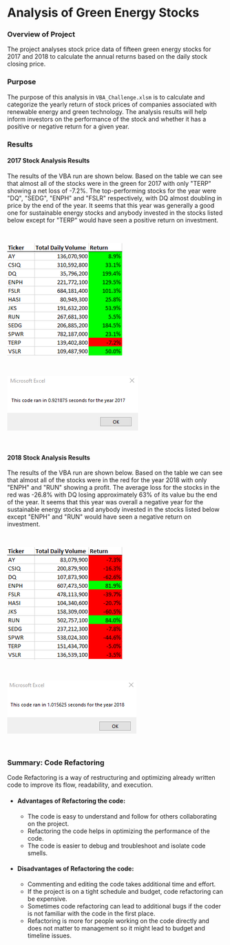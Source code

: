# Analysis of Green Energy Stocks

### **Overview of Project** 
The project analyses stock price data of fifteen green energy stocks for 2017 and 2018 to calculate the annual returns based on the daily stock closing price.  

### **Purpose**
The purpose of this analysis in `VBA_Challenge.xlsm` is to calculate and categorize the yearly return of stock prices of companies associated with renewable energy and green technology. The analysis results will help inform investors on the performance of the stock and whether it has a positive or negative return for a given year. 

### **Results**
#### 2017 Stock Analysis Results
The results of the VBA run are shown below. Based on the table we can see that almost all of the stocks were in the green for 2017 with only "TERP" showing a net loss of -7.2%. The top-performing stocks for the year were "DQ", "SEDG", "ENPH" and "FSLR" respectively, with DQ almost doubling in price by the end of the year. It seems that this year was generally a good one for sustainable energy stocks and anybody invested in the stocks listed below except for "TERP" would have seen a positive return on investment. 

<p>&nbsp;</p>
<img src = "Resources/VBA_Challenge_Stock_Results_2017.png"/>
<p>&nbsp;</p>

<img src = "Resources/VBA_Challenge_2017.png"/>
<p>&nbsp;</p>

#### 2018  Stock Analysis Results
The results of the VBA run are shown below. Based on the table we can see that almost all of the stocks were in the red for the year 2018 with only "ENPH" and "RUN" showing a profit. The average loss for the stocks in the red was -26.8% with DQ losing approximately 63% of its value bu the end of the year. It seems that this year was overall a negative year for the sustainable energy stocks and anybody invested in the stocks listed below except "ENPH" and "RUN" would have seen a negative return on investment. 

<p>&nbsp;</p>
<img src = "Resources/VBA_Challenge_Stock_Results_2018.png"/>
<p>&nbsp;</p>

<img src = "Resources/VBA_Challenge_2018.png"/>
<p>&nbsp;</p>

### **Summary: Code Refactoring**
Code Refactoring is a way of restructuring and optimizing already written code to improve its flow, readability, and execution.
- #### Advantages of Refactoring the code:
    - The code is easy to understand and follow for others collaborating on the project. 
    - Refactoring the code helps in optimizing the performance of the code. 
    - The code is easier to debug and troubleshoot and isolate code smells. 
  
- #### Disadvantages of Refactoring the code:
    - Commenting and editing the code takes additional time and effort. 
    - If the project is on a tight schedule and budget, code refactoring can be expensive. 
    - Sometimes code refactoring can lead to additional bugs if the coder is not familiar with the code in the first place. 
    - Refactoring is more for people working on the code directly and does not matter to management so it might lead to budget and timeline issues. 
